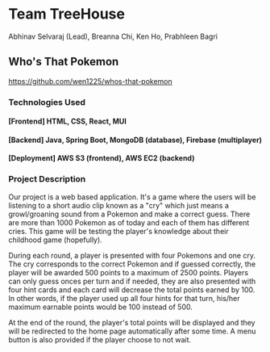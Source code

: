 # Team TreeHouse
Abhinav Selvaraj (Lead), Breanna Chi, Ken Ho, Prabhleen Bagri 

## Who's That Pokemon
https://github.com/wen1225/whos-that-pokemon

### Technologies Used
  #### [Frontend] HTML, CSS, React, MUI 
  #### [Backend] Java, Spring Boot, MongoDB (database), Firebase (multiplayer)
  #### [Deployment] AWS S3 (frontend), AWS EC2 (backend)
    
### Project Description
Our project is a web based application. It's a game where the users will be listening to a short audio clip known as a "cry" which just means a growl/groaning sound from a Pokemon and make a correct guess. There are more than 1000 Pokemon as of today and each of them has different cries. This game will be testing the player's knowledge about their childhood game (hopefully).

During each round, a player is presented with four Pokemons and one cry. The cry corresponds to the correct Pokemon and if guessed correctly, the player will be awarded 500 points to a maximum of 2500 points. Players can only guess onces per turn and if needed, they are also presented with four hint cards and each card will decrease the total points earned by 100. In other words, if the player used up all four hints for that turn, his/her maximum earnable points would be 100 instead of 500.

At the end of the round, the player's total points will be displayed and they will be redirected to the home page automatically after some time. A menu button is also provided if the player choose to not wait.
